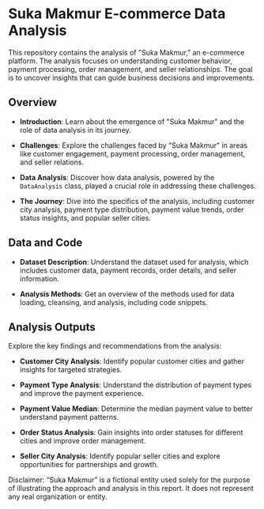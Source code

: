 # Suka Makmur E-commerce Data Analysis

This repository contains the analysis of "Suka Makmur," an e-commerce platform. The analysis focuses on understanding customer behavior, payment processing, order management, and seller relationships. The goal is to uncover insights that can guide business decisions and improvements.

## Overview

- **Introduction**: Learn about the emergence of "Suka Makmur" and the role of data analysis in its journey.

- **Challenges**: Explore the challenges faced by "Suka Makmur" in areas like customer engagement, payment processing, order management, and seller relations.

- **Data Analysis**: Discover how data analysis, powered by the `DataAnalysis` class, played a crucial role in addressing these challenges.

- **The Journey**: Dive into the specifics of the analysis, including customer city analysis, payment type distribution, payment value trends, order status insights, and popular seller cities.

## Data and Code

- **Dataset Description**: Understand the dataset used for analysis, which includes customer data, payment records, order details, and seller information.

- **Analysis Methods**: Get an overview of the methods used for data loading, cleansing, and analysis, including code snippets.

## Analysis Outputs

Explore the key findings and recommendations from the analysis:

- **Customer City Analysis**: Identify popular customer cities and gather insights for targeted strategies.

- **Payment Type Analysis**: Understand the distribution of payment types and improve the payment experience.

- **Payment Value Median**: Determine the median payment value to better understand payment patterns.

- **Order Status Analysis**: Gain insights into order statuses for different cities and improve order management.

- **Seller City Analysis**: Identify popular seller cities and explore opportunities for partnerships and growth.

Disclaimer: “Suka Makmur” is a fictional entity used solely for the purpose of illustrating the approach and analysis in this report. It does not represent any real organization or entity.


